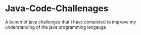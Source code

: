 # Java-Code-Challenages
A bunch of java challenges that I have completed to improve my understanding of the java programming langauge
